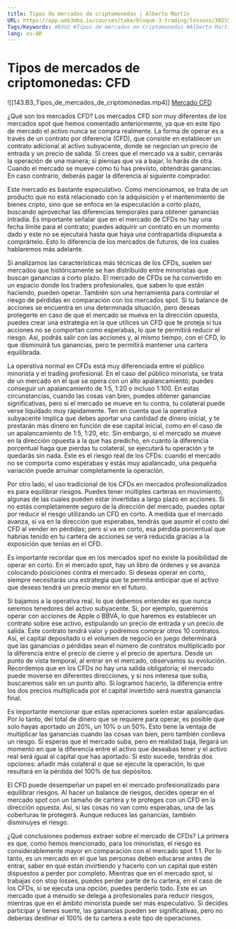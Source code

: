 ```yaml
---
title: Tipos de mercados de criptomonedas | Alberto Martín
URL: https://app.web3mba.io/courses/take/bloque-3-trading/lessons/39255372-2-2-tipos-de-mercados-de-criptomonedas-alberto-martin
Tags/Keywords: #B3U2 #Tipos de mercados en Criptomonedas #Alberto Martín #cfd #mercado cfd
lang: es-AR
---
```

# Tipos de mercados de criptomonedas: CFD
![[143.B3_Tipos_de_mercados_de_criptomonedas.mp4]]
[Mercado CFD](https://app.web3mba.io?wvideo=vra7fldufv)

¿Qué son los mercados CFD? Los mercados CFD son muy diferentes de los mercados spot que hemos comentado anteriormente, ya que en este tipo de mercado el activo nunca se compra realmente. La forma de operar es a través de un contrato por diferencia (CFD), que consiste en establecer un contrato adicional al activo subyacente, donde se negocian un precio de entrada y un precio de salida. Si crees que el mercado va a subir, cerrarás la operación de una manera; si piensas que va a bajar, lo harás de otra. Cuando el mercado se mueve como tú has previsto, obtendrás ganancias. En caso contrario, deberás pagar la diferencia al siguiente comprador.

Este mercado es bastante especulativo. Como mencionamos, se trata de un producto que no está relacionado con la adquisición y el mantenimiento de bienes cripto, sino que se enfoca en la especulación a corto plazo, buscando aprovechar las diferencias temporales para obtener ganancias intradía. Es importante señalar que en el mercado de CFDs no hay una fecha límite para el contrato; puedes adquirir un contrato en un momento dado y este no se ejecutará hasta que haya una contrapartida dispuesta a comprártelo. Esto lo diferencia de los mercados de futuros, de los cuales hablaremos más adelante.

Si analizamos las características más técnicas de los CFDs, suelen ser mercados que históricamente se han distribuido entre minoristas que buscan ganancias a corto plazo. El mercado de CFDs se ha convertido en un espacio donde los traders profesionales, que saben lo que están haciendo, pueden operar. También son una herramienta para controlar el riesgo de pérdidas en comparación con los mercados spot. Si tu balance de acciones se encuentra en una determinada situación, pero deseas protegerte en caso de que el mercado se mueva en la dirección opuesta, puedes crear una estrategia en la que utilices un CFD que te proteja si tus acciones no se comportan como esperabas, lo que te permitirá reducir el riesgo. Así, podrás salir con las acciones y, al mismo tiempo, con el CFD, lo que disminuirá tus ganancias, pero te permitirá mantener una cartera equilibrada.

La operativa normal en CFDs está muy diferenciada entre el público minorista y el trading profesional. En el caso del público minorista, se trata de un mercado en el que se opera con un alto apalancamiento; puedes conseguir un apalancamiento de 1:5, 1:20 o incluso 1:100. En estas circunstancias, cuando las cosas van bien, puedes obtener ganancias significativas, pero si el mercado se mueve en tu contra, tu colateral puede verse liquidado muy rápidamente. Ten en cuenta que la operativa subyacente implica que debes aportar una cantidad de dinero inicial, y te prestarán más dinero en función de ese capital inicial, como en el caso de un apalancamiento de 1:5, 1:20, etc. Sin embargo, si el mercado se mueve en la dirección opuesta a la que has predicho, en cuanto la diferencia porcentual haga que pierdas tu colateral, se ejecutará tu operación y te quedarás sin nada. Este es el riesgo real de los CFDs: cuando el mercado no se comporta como esperabas y estás muy apalancado, una pequeña variación puede arruinar completamente la operación.

Por otro lado, el uso tradicional de los CFDs en mercados profesionalizados es para equilibrar riesgos. Puedes tener múltiples carteras en movimiento, algunas de las cuales pueden estar invertidas a largo plazo en acciones. Si no estás completamente seguro de la dirección del mercado, puedes optar por reducir el riesgo utilizando un CFD en corto. A medida que el mercado avanza, si va en la dirección que esperabas, tendrás que asumir el costo del CFD al vender en pérdidas; pero si va en corto, esa pérdida porcentual que habrías tenido en tu cartera de acciones se verá reducida gracias a la exposición que tenías en el CFD.

Es importante recordar que en los mercados spot no existe la posibilidad de operar en corto. En el mercado spot, hay un libro de órdenes y se avanza colocando posiciones contra el mercado. Si deseas operar en corto, siempre necesitarás una estrategia que te permita anticipar que el activo que deseas tendrá un precio menor en el futuro.

Si bajamos a la operativa real, lo que debemos entender es que nunca seremos tenedores del activo subyacente. Si, por ejemplo, queremos operar con acciones de Apple o BBVA, lo que haremos es establecer un contrato sobre ese activo, estipulando un precio de entrada y un precio de salida. Este contrato tendrá valor y podremos comprar otros 10 contratos. Así, el capital depositado o el volumen de negocio en juego determinará que las ganancias o pérdidas sean el número de contratos multiplicado por la diferencia entre el precio de cierre y el precio de apertura. Desde un punto de vista temporal, al entrar en el mercado, observamos su evolución. Recordemos que en los CFDs no hay una salida obligatoria; el mercado puede moverse en diferentes direcciones, y si nos interesa que suba, buscaremos salir en un punto alto. Si logramos hacerlo, la diferencia entre los dos precios multiplicada por el capital invertido será nuestra ganancia final.

Es importante mencionar que estas operaciones suelen estar apalancadas. Por lo tanto, del total de dinero que se requiere para operar, es posible que solo hayas aportado un 20%, un 10% o un 50%. Esto tiene la ventaja de multiplicar las ganancias cuando las cosas van bien, pero también conlleva un riesgo. Si esperas que el mercado suba, pero en realidad baja, llegará un momento en que la diferencia entre el activo que deseabas tener y el activo real será igual al capital que has aportado. Si esto sucede, tendrás dos opciones: añadir más colateral o que se ejecute la operación, lo que resultará en la pérdida del 100% de tus depósitos.

El CFD puede desempeñar un papel en el mercado profesionalizado para equilibrar riesgos. Al hacer un balance de riesgos, decides operar en el mercado spot con un tamaño de cartera y te proteges con un CFD en la dirección opuesta. Así, si las cosas no van como esperabas, una de las coberturas te protegerá. Aunque reduces las ganancias, también disminuyes el riesgo.

¿Qué conclusiones podemos extraer sobre el mercado de CFDs? La primera es que, como hemos mencionado, para los minoristas, el riesgo es considerablemente mayor en comparación con el mercado spot 1:1. Por lo tanto, es un mercado en el que las personas deben educarse antes de entrar, saber en qué están invirtiendo y hacerlo con un capital que estén dispuestos a perder por completo. Mientras que en el mercado spot, si trabajas con stop losses, puedes perder parte de tu cartera, en el caso de los CFDs, si se ejecuta una opción, puedes perderlo todo. Este es un mercado que a menudo se delega a profesionales para reducir riesgos, mientras que en el ámbito minorista puede ser más especulativo. Si decides participar y tienes suerte, las ganancias pueden ser significativas, pero no deberías destinar el 100% de tu cartera a este tipo de operaciones.